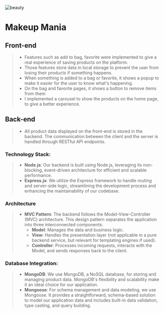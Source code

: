 ![beauty](https://github.com/tiago0214/beauty-project/assets/126430816/f41aac2d-f357-4a56-97e4-d443bba30d1c)

# Makeup Mania

## Front-end

> - Features such as add to bag, favorite were implemented to give a real experience of saving products on the platform.
> - Those features store data in local storage to prevent the user from losing their products if something happens.
> - When something is added to a bag or favorite, it shows a popup to make it easier for the user to know what's happening.
> - On the bag and favorite pages, it shows a button to remove items from them
> - I implemented a carousel to show the products on the home page, to give a better experience.

## Back-end

> - All product data displayed on the front-end is stored in the backend. The communication between the client and the server is handled through RESTful API endpoints.
### Technology Stack:
> - **Node.js**: Our backend is built using Node.js, leveraging its non-blocking, event-driven architecture for efficient and scalable performance.
> - **Express.js**: We utilize the Express framework to handle routing and server-side logic, streamlining the development process and enhancing the maintainability of our codebase.
### Architecture
> - **MVC Pattern**: The backend follows the Model-View-Controller (MVC) architecture. This design pattern separates the application into three interconnected components:
>    - **Model**: Manages the data and business logic.
>    - **View**: Handles the presentation layer (not applicable in a pure backend service, but relevant for templating engines if used).
>    - **Controller**: Processes incoming requests, interacts with the Model, and sends responses back to the client.
### Database Integration:
> - **MongoDB**: We use MongoDB, a NoSQL database, for storing and managing product data. MongoDB's flexibility and scalability make it an ideal choice for our application.
> - **Mongoose**: For schema management and data modeling, we use Mongoose. It provides a straightforward, schema-based solution to model our application data and includes built-in data validation, type casting, and query building.
